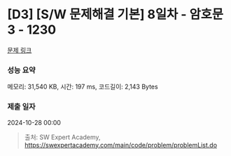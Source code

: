# [D3] [S/W 문제해결 기본] 8일차 - 암호문3 - 1230 

[문제 링크](https://swexpertacademy.com/main/code/problem/problemDetail.do?contestProbId=AV14zIwqAHwCFAYD) 

### 성능 요약

메모리: 31,540 KB, 시간: 197 ms, 코드길이: 2,143 Bytes

### 제출 일자

2024-10-28 00:00



> 출처: SW Expert Academy, https://swexpertacademy.com/main/code/problem/problemList.do